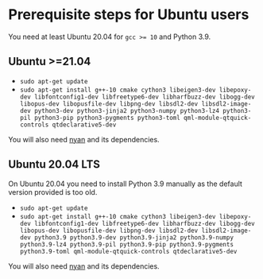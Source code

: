 # Prerequisite steps for Ubuntu users

You need at least Ubuntu 20.04 for `gcc >= 10` and Python 3.9.

## Ubuntu >=21.04

 - `sudo apt-get update`
 - `sudo apt-get install g++-10 cmake cython3 libeigen3-dev libepoxy-dev libfontconfig1-dev libfreetype6-dev libharfbuzz-dev libogg-dev libopus-dev libopusfile-dev libpng-dev libsdl2-dev libsdl2-image-dev python3-dev python3-jinja2 python3-numpy python3-lz4 python3-pil python3-pip python3-pygments python3-toml qml-module-qtquick-controls qtdeclarative5-dev`

You will also need [nyan](https://github.com/SFTtech/nyan/blob/master/doc/building.md) and its dependencies.


## Ubuntu 20.04 LTS

On Ubuntu 20.04 you need to install Python 3.9 manually as the default version provided is too old.

 - `sudo apt-get update`
 - `sudo apt-get install g++-10 cmake cython3 libeigen3-dev libepoxy-dev libfontconfig1-dev libfreetype6-dev libharfbuzz-dev libogg-dev libopus-dev libopusfile-dev libpng-dev libsdl2-dev libsdl2-image-dev python3.9 python3.9-dev python3.9-jinja2 python3.9-numpy python3.9-lz4 python3.9-pil python3.9-pip python3.9-pygments python3.9-toml qml-module-qtquick-controls qtdeclarative5-dev`

You will also need [nyan](https://github.com/SFTtech/nyan/blob/master/doc/building.md) and its dependencies.
